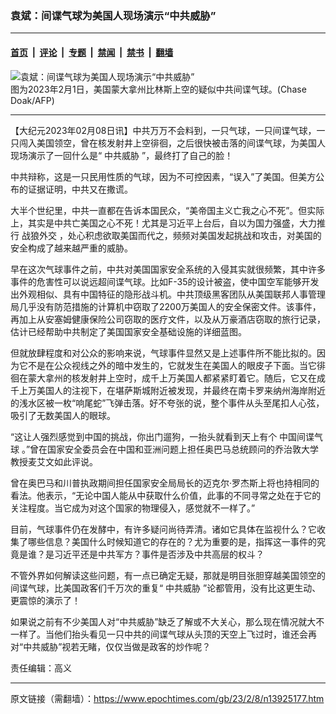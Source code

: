 ### 袁斌：间谍气球为美国人现场演示“中共威胁”

---

#### [首页](../../../..?n13925177) &nbsp;|&nbsp; [评论](../../../../../epoch-comment?n13925177) &nbsp;|&nbsp; [专题](../../../../../epoch-special?n13925177) &nbsp;|&nbsp; [禁闻](../../../../../epoch-news?n13925177) &nbsp;|&nbsp; [禁书](../../../../../books?n13925177) &nbsp;|&nbsp; [翻墙](https://github.com/gfw-breaker/nogfw/blob/master/README.md?n13925177)


<div><img alt="袁斌：间谍气球为美国人现场演示“中共威胁”" class="attachment-djy_600_400 size-djy_600_400 wp-post-image" src="https://i.epochtimes.com/assets/uploads/2023/02/id13925205-000_338F4KZ-.jpeg"/>
<div class="caption">
 图为2023年2月1日，美国蒙大拿州比林斯上空的疑似中共间谍气球。(Chase Doak/AFP)
</div></div><hr/><div class="post_content" id="artbody" itemprop="articleBody">
 <!-- article content begin -->
 <p>
  【大纪元2023年02月08日讯】中共万万不会料到，一只气球，一只间谍气球，一只闯入美国领空，曾在核发射井上空徘徊，之后很快被击落的间谍气球，为美国人现场演示了一回什么是“
  <ok href="https://www.epochtimes.com/gb/tag/%E4%B8%AD%E5%85%B1%E5%A8%81%E8%83%81.html">
   中共威胁
  </ok>
  ”，最终打了自己的脸！
 </p>
 <p>
  中共辩称，这是一只民用性质的气球，因为不可控因素，“误入”了美国。但美方公布的证据证明，中共又在撒谎。
 </p>
 <p>
  大半个世纪里，中共一直都在告诉本国民众，“美帝国主义亡我之心不死”。但实际上，其实是中共亡美国之心不死！尤其是习近平上台后，自以为国力强盛，大力推行
  <ok href="https://www.epochtimes.com/gb/tag/%E6%88%98%E7%8B%BC%E5%A4%96%E4%BA%A4.html">
   战狼外交
  </ok>
  ，处心积虑欲取美国而代之，频频对美国发起挑战和攻击，对美国的安全构成了越来越严重的威胁。
 </p>
 <p>
  早在这次气球事件之前，中共对美国国家安全系统的入侵其实就很频繁，其中许多事件的危害性可以说远超间谍气球。比如F-35的设计被盗，使中国空军能够开发出外观相似、具有中国特征的隐形战斗机。中共顶级黑客团队从美国联邦人事管理局几乎没有防范措施的计算机中窃取了2200万美国人的安全保密文件。该事件，再加上从安塞姆健康保险公司窃取的医疗文件，以及从万豪酒店窃取的旅行记录，估计已经帮助中共制定了美国国家安全基础设施的详细蓝图。
 </p>
 <p>
  但就放肆程度和对公众的影响来说，气球事件显然又是上述事件所不能比拟的。因为它不是在公众视线之外的暗中发生的，它就发生在美国人的眼皮子下面。当它徘徊在蒙大拿州的核发射井上空时，成千上万美国人都紧紧盯着它。随后，它又在成千上万美国人的注视下，在堪萨斯城附近被发现，并最终在南卡罗来纳州海岸附近的浅水区被一枚“响尾蛇”飞弹击落。好不夸张的说，整个事件从头至尾扣人心弦，吸引了无数美国人的眼球。
 </p>
 <p>
  “这让人强烈感觉到中国的挑战，你出门遛狗，一抬头就看到天上有个
  <ok href="https://www.epochtimes.com/gb/tag/%E4%B8%AD%E5%9B%BD%E9%97%B4%E8%B0%8D%E6%B0%94%E7%90%83.html">
   中国间谍气球
  </ok>
  。”曾在国家安全委员会在中国和亚洲问题上担任奥巴马总统顾问的乔治敦大学教授麦艾文如此评说。
 </p>
 <p>
  曾在奥巴马和川普执政期间担任国家安全局局长的迈克尔·罗杰斯上将也持相同的看法。他表示，“无论中国人能从中获取什么价值，此事的不同寻常之处在于它的关注程度。当它成为对这个国家的物理侵入，感觉就不一样了。”
 </p>
 <p>
  目前，气球事件仍在发酵中，有许多疑问尚待弄清。诸如它具体在监视什么？它收集了哪些信息？美国什么时候知道它的存在的？尤为重要的是，指挥这一事件的究竟是谁？是习近平还是中共军方？事件是否涉及中共高层的权斗？
 </p>
 <p>
  不管外界如何解读这些问题，有一点已确定无疑，那就是明目张胆穿越美国领空的间谍气球，比美国政客们千万次的重复“
  <ok href="https://www.epochtimes.com/gb/tag/%E4%B8%AD%E5%85%B1%E5%A8%81%E8%83%81.html">
   中共威胁
  </ok>
  ”论都管用，没有比这更生动、更震惊的演示了！
 </p>
 <p>
  如果说之前有不少美国人对“中共威胁”缺乏了解或不大关心，那么现在情况就大不一样了。当他们抬头看见一只中共的间谍气球从头顶的天空上飞过时，谁还会再对“中共威胁”视若无睹，仅仅当做是政客的炒作呢？
 </p>
 <p>
  责任编辑：高义
 </p>
 <!-- article content end -->
 <div id="below_article_ad">
 </div>
</div>


---

原文链接（需翻墙）：https://www.epochtimes.com/gb/23/2/8/n13925177.htm